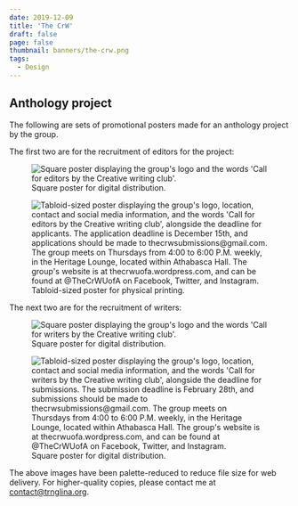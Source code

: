 ```yaml
---
date: 2019-12-09
title: 'The CrW'
draft: false
page: false
thumbnail: banners/the-crw.png
tags:
  - Design
---
```


## Anthology project

The following are sets of promotional posters made for an anthology project by the group.

The first two are for the recruitment of editors for the project:

<figure>
  <img src="/images/posts/the-crw/call-for-editors-square-fs8.png" alt="Square poster displaying the group's logo and the words 'Call for editors by the Creative writing club'.">
  <figcaption>Square poster for digital distribution.</figcaption>
</figure>

<figure>
  <img src="/images/posts/the-crw/call-for-editors-fs8.png" alt="Tabloid-sized poster displaying the group's logo, location, contact and social media information, and the words 'Call for editors by the Creative writing club', alongside the deadline for applicants. The application deadline is December 15th, and applications should be made to thecrwsubmissions@gmail.com. The group meets on Thursdays from 4:00 to 6:00 P.M. weekly, in the Heritage Lounge, located within Athabasca Hall. The group's website is at thecrwuofa.wordpress.com, and can be found at @TheCrWUofA on Facebook, Twitter, and Instagram.">
  <figcaption>Tabloid-sized poster for physical printing.</figcaption> 
</figure>

The next two are for the recruitment of writers:

<figure>
  <img src="/images/posts/the-crw/call-for-writers-square-fs8.png" alt="Square poster displaying the group's logo and the words 'Call for writers by the Creative writing club'.">
  <figcaption>Square poster for digital distribution.</figcaption>
</figure>

<figure>
  <img src="/images/posts/the-crw/call-for-writers-fs8.png" alt="Tabloid-sized poster displaying the group's logo, location, contact and social media information, and the words 'Call for writers by the Creative writing club', alongside the deadline for submissions. The submission deadline is February 28th, and submissions should be made to thecrwsubmissions@gmail.com. The group meets on Thursdays from 4:00 to 6:00 P.M. weekly, in the Heritage Lounge, located within Athabasca Hall. The group's website is at thecrwuofa.wordpress.com, and can be found at @TheCrWUofA on Facebook, Twitter, and Instagram.">
  <figcaption>Square poster for digital distribution.</figcaption>
</figure>

The above images have been palette-reduced to reduce file size for web delivery. For higher-quality copies, please contact me at [contact@trnglina.org](mailto:contact@trnglina.org).

